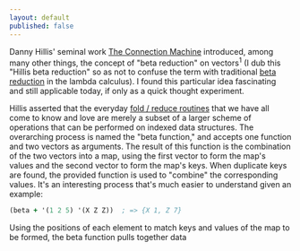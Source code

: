```yaml
---
layout: default
published: false
---
```

Danny Hillis' seminal work [The Connection Machine][1] introduced, among many other things, the concept of "beta reduction" on vectors<sup>1</sup> (I dub this "Hillis beta reduction" so as not to confuse the term with traditional [beta reduction][2] in the lambda calculus). I found this particular idea fascinating and still applicable today, if only as a quick thought experiment.

Hillis asserted that the everyday [fold / reduce routines][3] that we have all come to know and love are merely a subset of a larger scheme of operations that can be performed on indexed data structures. The overarching process is named the "beta function," and accepts one function and two vectors as arguments. The result of this function is the combination of the two vectors into a map, using the first vector to form the map's values and the second vector to form the map's keys. When duplicate keys are found, the provided function is used to "combine" the corresponding values. It's an interesting process that's much easier to understand given an example:

```clojure
(beta + '(1 2 5) '(X Z Z))  ; => {X 1, Z 7}
```

Using the positions of each element to match keys and values of the map to be formed, the beta function pulls together data 

<img src="http://www.assoc-amazon.com/e/ir?t=blog0cbb-20&l=as2&o=1&a=0262580977" width="1" height="1" border="0" alt="" style="border:none !important; margin:0px !important;" />

[1]: http://www.amazon.com/gp/product/0262580977/ref=as_li_tf_tl?ie=UTF8&camp=1789&creative=9325&creativeASIN=0262580977&linkCode=as2&tag=blog0cbb-20
[2]: http://en.wikipedia.org/wiki/Lambda_calculus#Beta_reduction
[3]: http://en.wikipedia.org/wiki/Fold_(higher-order_function)